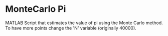 # MonteCarlo Pi
 MATLAB Script that estimates the value of pi using the Monte Carlo method.
 To have more points change the 'N' variable (originally 40000).
